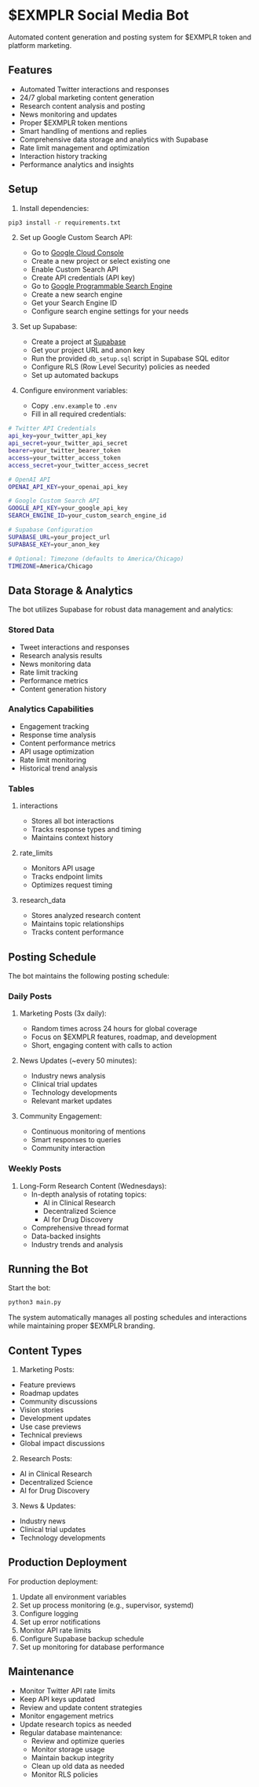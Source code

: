 # $EXMPLR Social Media Bot

Automated content generation and posting system for $EXMPLR token and platform marketing.

## Features

- Automated Twitter interactions and responses
- 24/7 global marketing content generation
- Research content analysis and posting
- News monitoring and updates
- Proper $EXMPLR token mentions
- Smart handling of mentions and replies
- Comprehensive data storage and analytics with Supabase
- Rate limit management and optimization
- Interaction history tracking
- Performance analytics and insights

## Setup

1. Install dependencies:
```bash
pip3 install -r requirements.txt
```

2. Set up Google Custom Search API:
   - Go to [Google Cloud Console](https://console.cloud.google.com/)
   - Create a new project or select existing one
   - Enable Custom Search API
   - Create API credentials (API key)
   - Go to [Google Programmable Search Engine](https://programmablesearchengine.google.com/)
   - Create a new search engine
   - Get your Search Engine ID
   - Configure search engine settings for your needs

3. Set up Supabase:
   - Create a project at [Supabase](https://supabase.com)
   - Get your project URL and anon key
   - Run the provided `db_setup.sql` script in Supabase SQL editor
   - Configure RLS (Row Level Security) policies as needed
   - Set up automated backups

4. Configure environment variables:
   - Copy `.env.example` to `.env`
   - Fill in all required credentials:
```bash
# Twitter API Credentials
api_key=your_twitter_api_key
api_secret=your_twitter_api_secret
bearer=your_twitter_bearer_token
access=your_twitter_access_token
access_secret=your_twitter_access_secret

# OpenAI API
OPENAI_API_KEY=your_openai_api_key

# Google Custom Search API
GOOGLE_API_KEY=your_google_api_key
SEARCH_ENGINE_ID=your_custom_search_engine_id

# Supabase Configuration
SUPABASE_URL=your_project_url
SUPABASE_KEY=your_anon_key

# Optional: Timezone (defaults to America/Chicago)
TIMEZONE=America/Chicago
```

## Data Storage & Analytics

The bot utilizes Supabase for robust data management and analytics:

### Stored Data
- Tweet interactions and responses
- Research analysis results
- News monitoring data
- Rate limit tracking
- Performance metrics
- Content generation history

### Analytics Capabilities
- Engagement tracking
- Response time analysis
- Content performance metrics
- API usage optimization
- Rate limit monitoring
- Historical trend analysis

### Tables
1. interactions
   - Stores all bot interactions
   - Tracks response types and timing
   - Maintains context history

2. rate_limits
   - Monitors API usage
   - Tracks endpoint limits
   - Optimizes request timing

3. research_data
   - Stores analyzed research content
   - Maintains topic relationships
   - Tracks content performance

## Posting Schedule

The bot maintains the following posting schedule:

### Daily Posts
1. Marketing Posts (3x daily):
   - Random times across 24 hours for global coverage
   - Focus on $EXMPLR features, roadmap, and development
   - Short, engaging content with calls to action

2. News Updates (~every 50 minutes):
   - Industry news analysis
   - Clinical trial updates
   - Technology developments
   - Relevant market updates

3. Community Engagement:
   - Continuous monitoring of mentions
   - Smart responses to queries
   - Community interaction

### Weekly Posts
1. Long-Form Research Content (Wednesdays):
   - In-depth analysis of rotating topics:
     * AI in Clinical Research
     * Decentralized Science
     * AI for Drug Discovery
   - Comprehensive thread format
   - Data-backed insights
   - Industry trends and analysis

## Running the Bot

Start the bot:
```bash
python3 main.py
```

The system automatically manages all posting schedules and interactions while maintaining proper $EXMPLR branding.

## Content Types

1. Marketing Posts:
- Feature previews
- Roadmap updates
- Community discussions
- Vision stories
- Development updates
- Use case previews
- Technical previews
- Global impact discussions

2. Research Posts:
- AI in Clinical Research
- Decentralized Science
- AI for Drug Discovery

3. News & Updates:
- Industry news
- Clinical trial updates
- Technology developments

## Production Deployment

For production deployment:
1. Update all environment variables
2. Set up process monitoring (e.g., supervisor, systemd)
3. Configure logging
4. Set up error notifications
5. Monitor API rate limits
6. Configure Supabase backup schedule
7. Set up monitoring for database performance

## Maintenance

- Monitor Twitter API rate limits
- Keep API keys updated
- Review and update content strategies
- Monitor engagement metrics
- Update research topics as needed
- Regular database maintenance:
  * Review and optimize queries
  * Monitor storage usage
  * Maintain backup integrity
  * Clean up old data as needed
  * Monitor RLS policies